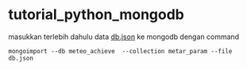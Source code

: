# tutorial_python_mongodb

masukkan terlebih dahulu data [db.json](https://drive.google.com/open?id=1oWedR__fpCpemlPOch16VjR39vo6RLWt) ke mongodb dengan command

```
mongoimport --db meteo_achieve  --collection metar_param --file db.json
```
